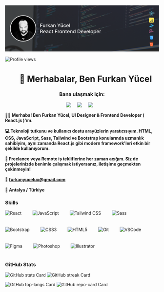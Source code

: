 ![👋 Hi, my name is Furkan Yücel](https://github.com/furkanyucel/furkanyucel/raw/main/banner.png)


![Profile views](https://komarev.com/ghpvc/?username=furkanyucel&label=Profile%20views&color=0e75b6&style=flat)

<div id="toc">
  <ul align="center" style="list-style: none">
    <summary>
      <h1>
        👋 Merhabalar, Ben Furkan Yücel
      </h1>
    </summary>
  </ul>
</div>

**<h3 align="center">Bana ulaşmak için:</h3>** 
<p align="center"><a href="https://github.com/furkanyucel" target="_blank"><img src="https://img.shields.io/badge/GitHub-100000?style=for-the-badge&logo=github&logoColor=white" height="28" style="margin-right: 16px"></a> <a href="https://www.linkedin.com/in/furkanyucel" target="_blank"><img src="https://img.shields.io/badge/LinkedIn-0077B5?style=for-the-badge&logo=linkedin&logoColor=white" height="28" style="margin-right: 16px"></a> <a href="furkanyucelux@gmail.com" target="_blank"><img src="https://img.shields.io/badge/Gmail-D14836?style=for-the-badge&logo=gmail&logoColor=white" height="28" style="margin-right: 16px"></a></p>

 **<p align="left">👨‍💻 Merhaba! Ben Furkan Yücel, UI Designer & Frontend Developer ( React.js )'ım. 
<br><br>
💻 Teknoloji tutkunu ve kullanıcı dostu arayüzlerin yaratıcısıyım. HTML, CSS, JavaScript, Sass, Tailwind ve Bootstrap konularında uzmanlık sahibiyim, aynı zamanda React.js gibi modern framework'leri etkin bir şekilde kullanıyorum.
<br><br>
💼 Freelance veya Remote iş tekliflerine her zaman açığım. Siz de projelerinizde benimle çalışmak istiyorsanız, iletişime geçmekten çekinmeyin! 
<br><br>
📩 furkanyucelux@gmail.com
<br><br>
📍 Antalya / Türkiye</p>**

 **<h3 align="left">Skills</h3>**

<div style="display: flex; flex-wrap: wrap; gap: 18px; justify-content: left;"><img src="https://skillicons.dev/icons?i=react" height="36" alt="React" style="margin-right: 18px"> <img src="https://skillicons.dev/icons?i=javascript" height="36" alt="JavaScript" style="margin-right: 18px"> <img src="https://skillicons.dev/icons?i=tailwind" height="36" alt="Tailwind CSS" style="margin-right: 18px"> <img src="https://skillicons.dev/icons?i=sass" height="36" alt="Sass" style="margin-right: 18px"> <img src="https://skillicons.dev/icons?i=bootstrap" height="36" alt="Bootstrap" style="margin-right: 18px"> <img src="https://cdn.jsdelivr.net/gh/devicons/devicon@latest/icons/css3/css3-original-wordmark.svg" height="36" alt="CSS3" style="margin-right: 18px"> <img src="https://cdn.jsdelivr.net/gh/devicons/devicon@latest/icons/html5/html5-original-wordmark.svg" height="36" alt="HTML5" style="margin-right: 18px"> <img src="https://cdn.simpleicons.org/git/F1502F" height="36" alt="Git" style="margin-right: 18px"> <img src="https://skillicons.dev/icons?i=vscode" height="36" alt="VSCode" style="margin-right: 18px"> <img src="https://skillicons.dev/icons?i=figma" height="36" alt="Figma" style="margin-right: 18px"> <img src="https://cdn.jsdelivr.net/gh/devicons/devicon@latest/icons/photoshop/photoshop-original.svg" height="36" alt="Photoshop" style="margin-right: 18px"> <img src="https://cdn.jsdelivr.net/gh/devicons/devicon@latest/icons/illustrator/illustrator-plain.svg" height="36" alt="Illustrator" style="margin-right: 18px"></div>

 **<h3 align="left">GitHub Stats</h3>**

<p align="left">
  <img width="48%" src="https://github-readme-stats.vercel.app/api?username=furkanyucel&theme=react&hide_title=false&hide_rank=false&show_icons=false&include_all_commits=false&count_private=true&line_height=23" alt="GitHub stats Card" />
  <img width="48%" src="https://streak-stats.demolab.com/?user=furkanyucel&theme=react&hide_border=false&date_format=M+j%5B%2C+Y%5D&mode=daily&hide_total_contributions=false&hide_current_streak=false&hide_longest_streak=false&card_height=200" alt="GitHub streak Card" />
</p>

<p align="left">
  <img width="48%" src="https://github-readme-stats.vercel.app/api/top-langs?username=furkanyucel&theme=react&hide_title=false&layout=compact&langs_count=6&hide_progress=false&card_width=400" alt="GitHub top-langs Card" />
  <img width="48%" src="https://github-readme-stats.vercel.app/api/pin/?username=furkanyucel&repo=Bubble&bg_color=35%2C2dd4bf%2C784BA0%2C2B86C5&show_owner=true&title_color=fff&text_color=fff&icon_color=fff" alt="GitHub repo-card Card" />
</p>

